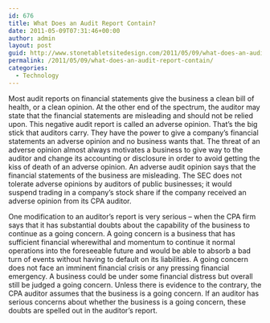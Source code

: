 ```yaml
---
id: 676
title: What Does an Audit Report Contain?
date: 2011-05-09T07:31:46+00:00
author: admin
layout: post
guid: http://www.stonetabletsitedesign.com/2011/05/09/what-does-an-audit-report-contain/
permalink: /2011/05/09/what-does-an-audit-report-contain/
categories:
  - Technology
---
```

Most audit reports on financial statements give the business a clean bill of health, or a clean opinion. At the other end of the spectrum, the auditor may state that the financial statements are misleading and should not be relied upon. This negative audit report is called an adverse opinion. That&#8217;s the big stick that auditors carry. They have the power to give a company&#8217;s financial statements an adverse opinion and no business wants that. The threat of an adverse opinion almost always motivates a business to give way to the auditor and change its accounting or disclosure in order to avoid getting the kiss of death of an adverse opinion. An adverse audit opinion says that the financial statements of the business are misleading. The SEC does not tolerate adverse opinions by auditors of public businesses; it would suspend trading in a company&#8217;s stock share if the company received an adverse opinion from its CPA auditor.

One modification to an auditor&#8217;s report is very serious &#8211; when the CPA firm says that it has substantial doubts about the capability of the business to continue as a going concern. A going concern is a business that has sufficient financial wherewithal and momentum to continue it normal operations into the foreseeable future and would be able to absorb a bad turn of events without having to default on its liabilities. A going concern does not face an imminent financial crisis or any pressing financial emergency. A business could be under some financial distress but overall still be judged a going concern. Unless there is evidence to the contrary, the CPA auditor assumes that the business is a going concern. If an auditor has serious concerns about whether the business is a going concern, these doubts are spelled out in the auditor&#8217;s report.